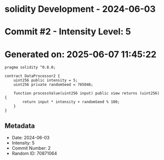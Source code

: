 ﻿# solidity Development - 2024-06-03
# Commit #2 - Intensity Level: 5
# Generated on: 2025-06-07 11:45:22
```solidity
pragma solidity ^0.8.0;

contract DataProcessor2 {
    uint256 public intensity = 5;
    uint256 private randomSeed = 765046;

    function processValue(uint256 input) public view returns (uint256) {
        return input * intensity + randomSeed % 100;
    }
}
```
## Metadata
- Date: 2024-06-03
- Intensity: 5
- Commit Number: 2
- Random ID: 70871064
